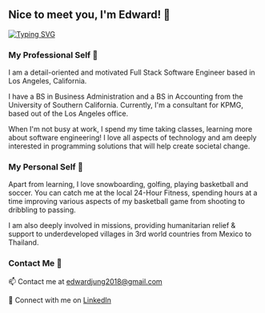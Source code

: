 ## Nice to meet you, I'm Edward! 👋

[![Typing SVG](https://readme-typing-svg.demolab.com?font=Fira+Code&pause=1000&color=2768F7&width=435&lines=Web+Developer;Software+Engineer;Consultant;Missionary;Life+Long+Learner;Technology+Enthusiast)](https://git.io/typing-svg)

### My Professional Self 🏢
I am a detail-oriented and motivated Full Stack Software Engineer based in Los Angeles, California. 

I have a BS in Business Administration and a BS in Accounting from the University of Southern California. Currently, I'm a consultant for KPMG, based out of the Los Angeles office.

When I'm not busy at work, I spend my time taking classes, learning more about software engineering! I love all aspects of technology and am deeply interested in programming solutions that will help create societal change.

### My Personal Self 🏡
Apart from learning, I love snowboarding, golfing, playing basketball and soccer. You can catch me at the local 24-Hour Fitness, spending hours at a time improving various aspects of my basketball game from shooting to dribbling to passing.

I am also deeply involved in missions, providing humanitarian relief & support to underdeveloped villages in 3rd world countries from Mexico to Thailand.

### Contact Me 📇
📫 Contact me at edwardjung2018@gmail.com

👥 Connect with me on <a href="https://www.linkedin.com/in/edwardhjung/" target='_blank'>LinkedIn</a><br/><br/>




<!--
**edwardhj/edwardhj** is a ✨ _special_ ✨ repository because its `README.md` (this file) appears on your GitHub profile.

Here are some ideas to get you started:

- 🔭 I’m currently working on ...
- 🌱 I’m currently learning ...
- 👯 I’m looking to collaborate on ...
- 🤔 I’m looking for help with ...
- 💬 Ask me about ...
- 📫 How to reach me: ...
- 😄 Pronouns: ...
- ⚡ Fun fact: ...
-->

